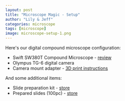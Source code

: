 ```yaml
---
layout: post
title: "Microscope Magic - Setup"
author: "Lily & Jeff"
categories: microscope
tags: [microscope]
image: microscope-setup-1.png
---
```


Here's our digital compound microscope configuration:

* Swift SW380T Compound Microscope - [review](https://www.microbehunter.com/swift-sw380t/) 
* Olympus TG-6 digital camera
* Camera mount adapter - [3D print instructions](https://www.printables.com/model/228927-microscope-adapter-for-olympus-tg-6/files)

And some additional items:

* Slide preparation kit - [store](https://www.amazon.com/gp/aw/d/B0194AHV6C?ref=ppx_pt2_mob_b_prod_image&th=1)
* Prepared slides (100pc) - [store](https://www.amazon.com/dp/B0836SH17X?psc=1&smid=A33I0L8VH0H3MS&ref_=chk_typ_quicklook_titleToDp)

